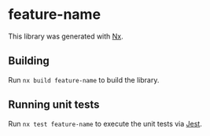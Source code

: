 # feature-name

This library was generated with [Nx](https://nx.dev).

## Building

Run `nx build feature-name` to build the library.

## Running unit tests

Run `nx test feature-name` to execute the unit tests via [Jest](https://jestjs.io).
